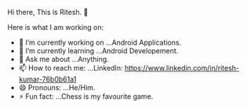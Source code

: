 Hi there, This is Ritesh. 👋


Here is what I am working on:

- 🔭 I’m currently working on ...Android Applications.
- 🌱 I’m currently learning ...Android Developement.
- 💬 Ask me about ...Anything.
- 📫 How to reach me: ...LinkedIn: https://www.linkedin.com/in/ritesh-kumar-76b0b61a1
- 😄 Pronouns: ...He/Him.
- ⚡ Fun fact: ...Chess is my favourite game.
